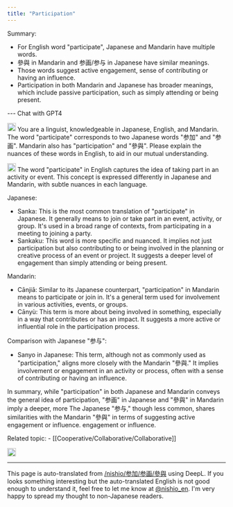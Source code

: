 ```yaml
---
title: "Participation"
---
```


Summary:
- For English word "participate", Japanese and Mandarin have multiple words.
- 參與 in Mandarin and 参画/参与 in Japanese have similar meanings.
- Those words suggest active engagement, sense of contributing or having an influence.
- Participation in both Mandarin and Japanese has broader meanings, which include passive participation, such as simply attending or being present.

--- Chat with GPT4

<img src='https://scrapbox.io/api/pages/nishio-en/nishio/icon' alt='nishio.icon' height="19.5"/> You are a linguist, knowledgeable in Japanese, English, and Mandarin. The word "participate" corresponds to two Japanese words "参加" and "参画". Mandarin also has "participation" and "參與". Please explain the nuances of these words in English, to aid in our mutual understanding.

<img src='https://scrapbox.io/api/pages/nishio-en/GPT/icon' alt='GPT.icon' height="19.5"/> The word "participate" in English captures the idea of taking part in an activity or event. This concept is expressed differently in Japanese and Mandarin, with subtle nuances in each language.

Japanese:
- Sanka: This is the most common translation of "participate" in Japanese. It generally means to join or take part in an event, activity, or group. It's used in a broad range of contexts, from participating in a meeting to joining a party.
- Sankaku: This word is more specific and nuanced. It implies not just participation but also contributing to or being involved in the planning or creative process of an event or project. It suggests a deeper level of engagement than simply attending or being present.

Mandarin:
- Cānjiā: Similar to its Japanese counterpart, "participation" in Mandarin means to participate or join in. It's a general term used for involvement in various activities, events, or groups.
- Cānyù: This term is more about being involved in something, especially in a way that contributes or has an impact. It suggests a more active or influential role in the participation process.

Comparison with Japanese "参与":
- Sanyo in Japanese: This term, although not as commonly used as "participation," aligns more closely with the Mandarin "參與." It implies involvement or engagement in an activity or process, often with a sense of contributing or having an influence.

In summary, while "participation" in both Japanese and Mandarin conveys the general idea of participation, "参画" in Japanese and "參與" in Mandarin imply a deeper, more The Japanese "参与," though less common, shares similarities with the Mandarin "參與" in terms of suggesting active engagement or influence. engagement or influence.

Related topic:
    - [[Cooperative/Collaborative/Collaborative]]

<img src='https://scrapbox.io/api/pages/nishio-en/en/icon' alt='en.icon' height="19.5"/>

---
This page is auto-translated from [/nishio/参加/参画/參與](https://scrapbox.io/nishio/参加/参画/參與) using DeepL. If you looks something interesting but the auto-translated English is not good enough to understand it, feel free to let me know at [@nishio_en](https://twitter.com/nishio_en). I'm very happy to spread my thought to non-Japanese readers.